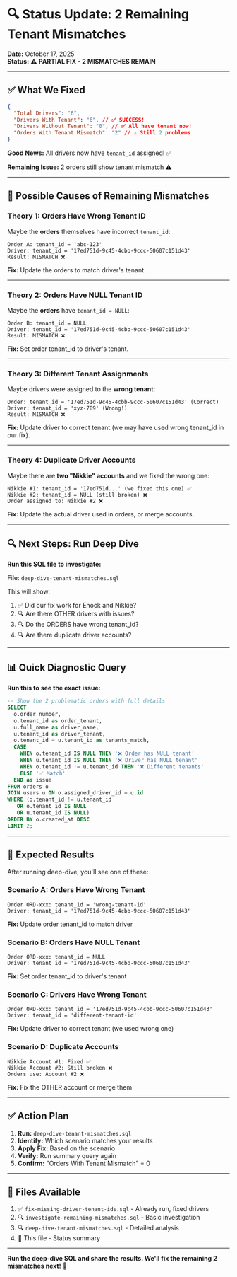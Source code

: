 # 🔍 Status Update: 2 Remaining Tenant Mismatches

**Date:** October 17, 2025  
**Status:** ⚠️ **PARTIAL FIX - 2 MISMATCHES REMAIN**

---

## ✅ What We Fixed

```json
{
  "Total Drivers": "6",
  "Drivers With Tenant": "6", // ✅ SUCCESS!
  "Drivers Without Tenant": "0", // ✅ All have tenant now!
  "Orders With Tenant Mismatch": "2" // ⚠️ Still 2 problems
}
```

**Good News:** All drivers now have `tenant_id` assigned! ✅

**Remaining Issue:** 2 orders still show tenant mismatch ⚠️

---

## 🤔 Possible Causes of Remaining Mismatches

### Theory 1: Orders Have Wrong Tenant ID

Maybe the **orders** themselves have incorrect `tenant_id`:

```
Order A: tenant_id = 'abc-123'
Driver: tenant_id = '17ed751d-9c45-4cbb-9ccc-50607c151d43'
Result: MISMATCH ❌
```

**Fix:** Update the orders to match driver's tenant.

---

### Theory 2: Orders Have NULL Tenant ID

Maybe the **orders** have `tenant_id = NULL`:

```
Order B: tenant_id = NULL
Driver: tenant_id = '17ed751d-9c45-4cbb-9ccc-50607c151d43'
Result: MISMATCH ❌
```

**Fix:** Set order tenant_id to driver's tenant.

---

### Theory 3: Different Tenant Assignments

Maybe drivers were assigned to the **wrong tenant**:

```
Order: tenant_id = '17ed751d-9c45-4cbb-9ccc-50607c151d43' (Correct)
Driver: tenant_id = 'xyz-789' (Wrong!)
Result: MISMATCH ❌
```

**Fix:** Update driver to correct tenant (we may have used wrong tenant_id in our fix).

---

### Theory 4: Duplicate Driver Accounts

Maybe there are **two "Nikkie" accounts** and we fixed the wrong one:

```
Nikkie #1: tenant_id = '17ed751d...' (we fixed this one) ✅
Nikkie #2: tenant_id = NULL (still broken) ❌
Order assigned to: Nikkie #2 ❌
```

**Fix:** Update the actual driver used in orders, or merge accounts.

---

## 🔍 Next Steps: Run Deep Dive

**Run this SQL file to investigate:**

File: `deep-dive-tenant-mismatches.sql`

This will show:

1. ✅ Did our fix work for Enock and Nikkie?
2. 🔍 Are there OTHER drivers with issues?
3. 🔍 Do the ORDERS have wrong tenant_id?
4. 🔍 Are there duplicate driver accounts?

---

## 📊 Quick Diagnostic Query

**Run this to see the exact issue:**

```sql
-- Show the 2 problematic orders with full details
SELECT
  o.order_number,
  o.tenant_id as order_tenant,
  u.full_name as driver_name,
  u.tenant_id as driver_tenant,
  o.tenant_id = u.tenant_id as tenants_match,
  CASE
    WHEN o.tenant_id IS NULL THEN '❌ Order has NULL tenant'
    WHEN u.tenant_id IS NULL THEN '❌ Driver has NULL tenant'
    WHEN o.tenant_id != u.tenant_id THEN '❌ Different tenants'
    ELSE '✅ Match'
  END as issue
FROM orders o
JOIN users u ON o.assigned_driver_id = u.id
WHERE (o.tenant_id != u.tenant_id
   OR o.tenant_id IS NULL
   OR u.tenant_id IS NULL)
ORDER BY o.created_at DESC
LIMIT 2;
```

---

## 🎯 Expected Results

After running deep-dive, you'll see one of these:

### Scenario A: Orders Have Wrong Tenant

```
Order ORD-xxx: tenant_id = 'wrong-tenant-id'
Driver: tenant_id = '17ed751d-9c45-4cbb-9ccc-50607c151d43'
```

**Fix:** Update order tenant_id to match driver

### Scenario B: Orders Have NULL Tenant

```
Order ORD-xxx: tenant_id = NULL
Driver: tenant_id = '17ed751d-9c45-4cbb-9ccc-50607c151d43'
```

**Fix:** Set order tenant_id to driver's tenant

### Scenario C: Drivers Have Wrong Tenant

```
Order ORD-xxx: tenant_id = '17ed751d-9c45-4cbb-9ccc-50607c151d43'
Driver: tenant_id = 'different-tenant-id'
```

**Fix:** Update driver to correct tenant (we used wrong one)

### Scenario D: Duplicate Accounts

```
Nikkie Account #1: Fixed ✅
Nikkie Account #2: Still broken ❌
Orders use: Account #2 ❌
```

**Fix:** Fix the OTHER account or merge them

---

## ✅ Action Plan

1. **Run:** `deep-dive-tenant-mismatches.sql`
2. **Identify:** Which scenario matches your results
3. **Apply Fix:** Based on the scenario
4. **Verify:** Run summary query again
5. **Confirm:** "Orders With Tenant Mismatch" = 0

---

## 📝 Files Available

1. ✅ `fix-missing-driver-tenant-ids.sql` - Already run, fixed drivers
2. 🔍 `investigate-remaining-mismatches.sql` - Basic investigation
3. 🔍 `deep-dive-tenant-mismatches.sql` - Detailed analysis
4. 📄 This file - Status summary

---

**Run the deep-dive SQL and share the results. We'll fix the remaining 2 mismatches next!** 🚀
